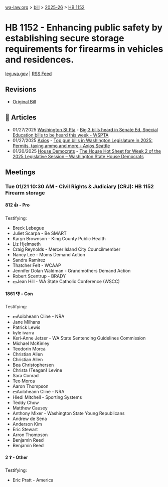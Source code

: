 [wa-law.org](/) > [bill](/bill/) > [2025-26](/bill/2025-26/) > [HB 1152](/bill/2025-26/hb/1152/)

# HB 1152 - Enhancing public safety by establishing secure storage requirements for firearms in vehicles and residences.
[leg.wa.gov](https://app.leg.wa.gov/billsummary?BillNumber=1152&Year=2025&Initiative=false) | [RSS Feed](./rss.xml)

## Revisions
* [Original Bill](1/)

## 📰 Articles
* 01/27/2025 [Washington St Pta](/org/washington_st_pta/) - [Big 3 bills heard in Senate Ed, Special Education bills to be heard this week - WSPTA](https://www.wastatepta.org/2025session-week3/#:~:text=HB%201152)
* 01/27/2025 [Axios](/org/axios/) - [Top gun bills in Washington Legislature in 2025: Permits, taxing ammo and more - Axios Seattle](https://www.axios.com/local/seattle/2025/01/27/gun-permit-license-ammo-tax-washington-law-2025#:~:text=safe%20storage%20requirements)
* 01/20/2025 [House Democrats](/org/house_democrats/) - [The House Hot Sheet for Week 2 of the 2025 Legislative Session – Washington State House Democrats](https://housedemocrats.wa.gov/blog/2025/01/20/the-house-hot-sheet-for-week-2-of-the-2025-legislative-session/#:~:text=HB%201152)

## Meetings
### Tue 01/21 10:30 AM - Civil Rights & Judiciary (CRJ): HB 1152 Firearm storage
#### 812 👍 - Pro
Testifying:
* Breck Lebegue
* Juliet Scarpa - Be SMART
* Karyn Brownson - King County Public Health
* Liz Hjelmseth
* Craig Reynolds - Mercer Island City Councilmember
* Nancy Lee - Moms Demand Action
* Sandra Ramirez
* Thatcher Felt - WCAAP
* Jennifer Dolan Waldman - Grandmothers Demand Action
* Robert Scentrup - BRADY
* 💵Jean Hill - WA State Catholic Conference (WSCC)

#### 1861 👎 - Con
Testifying:
* 💵Aoibheann Cline - NRA
* Jane Milhans
* Patrick Lewis
* kyle ivarra
* Keri-Anne Jetzer - WA State Sentencing Guidelines Commission
* Michael McKinley
* Teodorin Morca
* Christian Allen
* Christian Allen
* Bea Christophersen
* Christa (Teagan) Levine
* Sara Conrad
* Teo Morca
* Aaron Thompson
* 💵Aoibheann Cline - NRA
* Hiedi Mitchell - Sporting Systems
* Teddy Chow
* Matthew Causey
* Anthony Mixer - Washington State Young Republicans
* Andrew de Sena
* Anderson Kim
* Eric Stewart
* Arron Thompson
* Benjamin Reed
* Benjamin Reed

#### 2 ❓ - Other
Testifying:
* Eric Pratt - America
